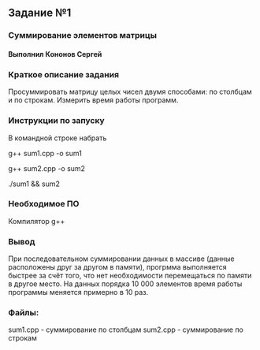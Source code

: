 ## Задание №1
### Суммирование элементов матрицы
#### Выполнил Кононов Сергей

### Краткое описание задания
Просуммировать матрицу целых чисел двумя способами: по столбцам и по строкам. Измерить время работы программ.

### Инструкции по запуску
В командной строке набрать 

g++ sum1.cpp -o sum1 

g++ sum2.cpp -o sum2

./sum1 && sum2

### Необходимое ПО
Компилятор g++

### Вывод
При последовательном суммировании данных в массиве (данные расположены друг за другом в памяти), прогрмма выполняется быстрее за счёт того, что нет необходимости перемещаться по памяти в другое место. На данных порядка 10 000 элементов время работы программы меняется примерно в 10 раз.

### Файлы: 
sum1.cpp - суммирование по столбцам
sum2.cpp - суммирование по строкам
